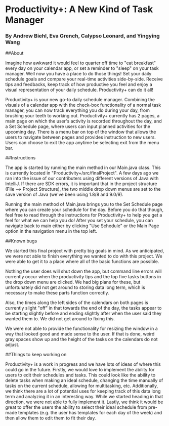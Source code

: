 # Productivity+: A New Kind of Task Manager
### By Andrew Biehl, Eva Grench, Calypso Leonard, and Yingying Wang

##About 

Imagine how awkward it would feel to quarter off time to "eat breakfast" every day on your calendar app, or set a reminder to "sleep" on your task manager. Well now you have a place to do those things! Set your daily schedule goals and compare your real-time activities side-by-side. Receive tips and feedbacks, keep track of how productive you feel and enjoy a visual representation of your daily schedule. Productivity+ can do it all!

Productivity+ is your new go-to daily schedule manager. Combining the visuals of a calendar app with the check-box functionality of a normal task manager, you can now track everything you do during your day, from brushing your teeth to working out. Productivity+ currently has 2 pages, a main page on which the user's activity is recorded throughout the day, and a Set Schedule page, where users can input planned activities for the upcoming day. There is a menu bar on top of the window that allows the users to navigate between pages and provides instruction to new users. Users can choose to exit the app anytime be selecting exit from the menu bar. 

##Instructions 

The app is started by running the main method in our Main.java class. This is currently located in "Productivity+/src/finalProject". A few days ago we ran into the issue of our contributers using different versions of Java with IntelliJ. If there are SDK errors, it is important that in the project structure (File --> Project Structure), the two middle drop down menus are set to the save version of Java (we've been using 1.8/8 and 9.0/9).

Running the main method of Main.java brings you to the Set Schedule page where you can create your schedule for the day. Before you do that though, feel free to read through the instructions for Productivity+ to help you get a feel for what we can help you do! After you set your schedule, you can navigate back to main either by clicking "Use Schedule" or the Main Page option in the navigation menu in the top left.

##Known bugs 

We started this final project with pretty big goals in mind. As we anticipated, we were not able to finish everything we wanted to do with this project. We were able to get it to a place where all of the basic functions are possible.

Nothing the user does will shut down the app, but command line errors will currently occur when the productivity tips and the top five tasks buttons in the drop down menu are clicked. We had big plans for these, but unfortunately did not get around to storing data long term, which is necessary to make these parts function correctly.

Also, the times along the left sides of the calendars on both pages is currently slight "off" in that towards the end of the day, the tasks appear to be starting slightly before and ending slightly after when the user said they wanted them to. We did not get around to fixing this.

We were not able to provide the functionality for resizing the window in a way that looked good and made sense to the user. If that is done, weird gray spaces show up and the height of the tasks on the calendars do not adjust.

##Things to keep working on

Productivity+ is a work in progress and we have lots of ideas of where this could go in the future. Firstly, we would love to implement the ability for users to edit their schedules and tasks. This could look like the ability to delete tasks when making an ideal schedule, changing the time manually of tasks on the current schedule, allowing for multitasking, etc. Additionally, we think there are a lot of potential uses for keeping track of this data long term and analyzing it in an interesting way. While we started heading in that direction, we were not able to fully implement it. Lastly, we think it would be great to offer the users the ability to select their ideal schedule from pre-made templates (e.g. the user has templates for each day of the week) and then allow them to edit them to fit their day.
